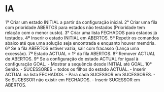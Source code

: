 # IA

1º Criar um estado INITIAL a partir da configuração inicial.
2° Criar uma fila com prioridade ABERTOS para estados não testados (Prioridade tem relação com o menor custo).
3° Criar uma lista FECHADOS para estados já testados.
4º Inserir o estado INITIAL em ABERTOS.
5º Repetir os comandos abaixo até que uma solução seja encontrada e enquanto houver memória.
  6º Se a fila ABERTOS estiver vazia, sair com fracasso (Lança uma excessão).
  7º Estado ACTUAL = 1º da fila ABERTOS.
  8º Remover ACTUAL de ABERTOS.
  9º Se a configuração do estado ACTUAL for igual à configuração GOAL.
    - Mostrar a sequência desde INITIAL até GOAL.
  10° Senão.
    - SUCESSORES = todos os filhos do estado ACTUAL.
    - Inserir ACTUAL na lista FECHADOS.
    - Para cada SUCESSOR em SUCESSORES.
      - Se SUCESSOR não existir em FECHADOS.
        - Inserir SUCESSOR em ABERTOS.
